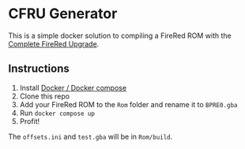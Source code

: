 # CFRU Generator

This is a simple docker solution to compiling a FireRed ROM with the [Complete FireRed Upgrade](https://github.com/Skeli789/Complete-Fire-Red-Upgrade).

## Instructions

1. Install [Docker / Docker compose](https://www.docker.com/get-started/)
2. Clone this repo
3. Add your FireRed ROM to the `Rom` folder and rename it to `BPRE0.gba`
4. Run `docker compose up`
5. Profit!

The `offsets.ini` and `test.gba` will be in `Rom/build`.